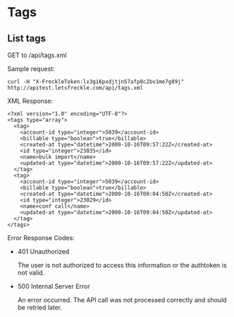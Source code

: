 Tags
====

List tags
--------------

GET to /api/tags.xml

Sample request:

    curl -H "X-FreckleToken:lx3gi6pxdjtjn57afp8c2bv1me7g89j" http://apitest.letsfreckle.com/api/tags.xml

XML Response:

    <?xml version="1.0" encoding="UTF-8"?>
    <tags type="array">
      <tag>
        <account-id type="integer">5039</account-id>
        <billable type="boolean">true</billable>
        <created-at type="datetime">2009-10-16T09:57:22Z</created-at>
        <id type="integer">23035</id>
        <name>bulk import</name>
        <updated-at type="datetime">2009-10-16T09:57:22Z</updated-at>
      </tag>
      <tag>
        <account-id type="integer">5039</account-id>
        <billable type="boolean">true</billable>
        <created-at type="datetime">2009-10-16T09:04:50Z</created-at>
        <id type="integer">23029</id>
        <name>conf call</name>
        <updated-at type="datetime">2009-10-16T09:04:50Z</updated-at>
      </tag>
    </tags>

Error Response Codes:

  * 401 Unauthorized

    The user is not authorized to access this information or the authtoken is not valid.

  * 500 Internal Server Error

    An error occurred. The API call was not processed correctly and should be retried later.

